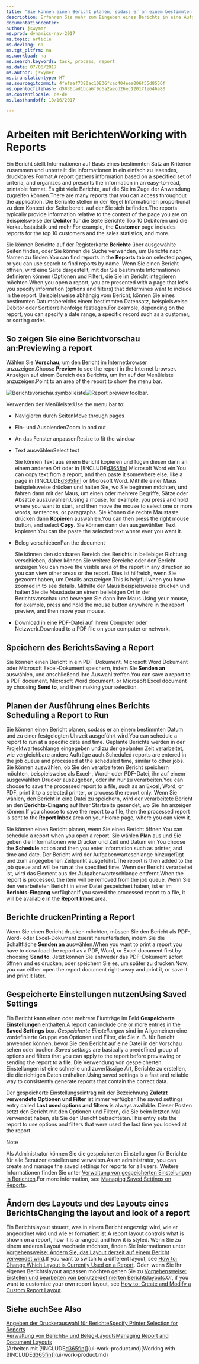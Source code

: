 ```yaml
---
title: "Sie können einen Bericht planen, sodass er an einem bestimmten Datum und zu einer festgelegten Uhrzeit ausgeführt wird."
description: Erfahren Sie mehr zum Eingeben eines Berichts in eine Aufgabenwarteschlange und das Planen der Verarbeitung an einem bestimmten Datum und Uhrzeit.
documentationcenter: 
author: jswymer
ms.prod: dynamics-nav-2017
ms.topic: article
ms.devlang: na
ms.tgt_pltfrm: na
ms.workload: na
ms.search.keywords: task, process, report
ms.date: 07/06/2017
ms.author: jswymer
ms.translationtype: HT
ms.sourcegitcommit: 4fefaef7380ac10836fcac404eea006f55d8556f
ms.openlocfilehash: d5036cad1bca6f9c6a2aecd26ec120171e646a80
ms.contentlocale: de-de
ms.lasthandoff: 10/16/2017

---
```

# <a name="working-with-reports"></a><span data-ttu-id="be686-103">Arbeiten mit Berichten</span><span class="sxs-lookup"><span data-stu-id="be686-103">Working with Reports</span></span>
<span data-ttu-id="be686-104">Ein Bericht stellt Informationen auf Basis eines bestimmten Satz an Kriterien zusammen und unterteilt die Informationen in ein einfach zu lesendes, druckbares Format.</span><span class="sxs-lookup"><span data-stu-id="be686-104">A report gathers information based on a specified set of criteria, and organizes and presents the information in an easy-to-read, printable format.</span></span> <span data-ttu-id="be686-105">Es gibt viele Berichte, auf die Sie im Zuge der Anwendung zugreifen können.</span><span class="sxs-lookup"><span data-stu-id="be686-105">There are many reports that you can access throughout the application.</span></span> <span data-ttu-id="be686-106">Die Berichte stellen in der Regel Informationen proportional zu dem Kontext der Seite bereit, auf der Sie sich befinden.</span><span class="sxs-lookup"><span data-stu-id="be686-106">The reports typically provide information relative to the context of the page you are on.</span></span> <span data-ttu-id="be686-107">Beispielsweise der **Debitor** für die Seite Berichte Top 10 Debitoren und die Verkaufsstatistik und mehr.</span><span class="sxs-lookup"><span data-stu-id="be686-107">For example, the **Customer** page includes reports for the top 10 customers and the sales statistics, and more.</span></span>

<span data-ttu-id="be686-108">Sie können Berichte auf der Registerkarte **Berichte** über ausgewählte Seiten finden, oder Sie können die Suche verwenden, um Berichte nach Namen zu finden.</span><span class="sxs-lookup"><span data-stu-id="be686-108">You can find reports in the **Reports** tab on selected pages, or you can use search to find reports by name.</span></span> <span data-ttu-id="be686-109">Wenn Sie einen Bericht öffnen, wird eine Seite dargestellt, mit der Sie bestimmte Informationen definieren können (Optionen und Filter), die Sie im Bericht integrieren möchten.</span><span class="sxs-lookup"><span data-stu-id="be686-109">When you open a report, you are presented with a page that let's you specify information (options and filters) that determines want to include in the report.</span></span> <span data-ttu-id="be686-110">Beispielsweise abhängig vom Bericht, können Sie eines bestimmten Datumsbereichs einem bestimmten Datensatz, beispielsweise Debitor oder Sortierreihenfolge festlegen.</span><span class="sxs-lookup"><span data-stu-id="be686-110">For example, depending on the report, you can specify a date range, a specific record such as a customer, or sorting order.</span></span>

## <a name="previewing-a-report"></a><span data-ttu-id="be686-111">So zeigen Sie eine Berichtvorschau an:</span><span class="sxs-lookup"><span data-stu-id="be686-111">Previewing a report</span></span>
<span data-ttu-id="be686-112">Wählen Sie **Vorschau**, um den Bericht im Internetbrowser anzuzeigen.</span><span class="sxs-lookup"><span data-stu-id="be686-112">Choose **Preview** to see the report in the Internet browser.</span></span> <span data-ttu-id="be686-113">Anzeigen auf einem Bereich des Berichts, um ihn auf der Menüleiste anzuzeigen.</span><span class="sxs-lookup"><span data-stu-id="be686-113">Point to an area of the report to show the menu bar.</span></span>  

<span data-ttu-id="be686-114">![Berichtsvorschausymbolleiste](media/report_viewer.png "Berichtsvorschausymbolleiste")</span><span class="sxs-lookup"><span data-stu-id="be686-114">![Report preview toolbar](media/report_viewer.png "Report preview toolbar").</span></span>

<span data-ttu-id="be686-115">Verwenden der Menüleiste:</span><span class="sxs-lookup"><span data-stu-id="be686-115">Use the menu bar to:</span></span>

-   <span data-ttu-id="be686-116">Navigieren durch Seiten</span><span class="sxs-lookup"><span data-stu-id="be686-116">Move through pages</span></span>
-   <span data-ttu-id="be686-117">Ein- und Ausblenden</span><span class="sxs-lookup"><span data-stu-id="be686-117">Zoom in and out</span></span>
-   <span data-ttu-id="be686-118">An das Fenster anpassen</span><span class="sxs-lookup"><span data-stu-id="be686-118">Resize to fit the window</span></span>
-   <span data-ttu-id="be686-119">Text auswählen</span><span class="sxs-lookup"><span data-stu-id="be686-119">Select text</span></span>

    <span data-ttu-id="be686-120">Sie können Text aus einem Bericht kopieren und fügen diesen dann an einem anderen Ort oder in [!INCLUDE[d365fin](includes/d365fin_md.md)] Microsoft Word ein.</span><span class="sxs-lookup"><span data-stu-id="be686-120">You can copy text from a report, and then paste it somewhere else, like a page in [!INCLUDE[d365fin](includes/d365fin_md.md)] or Microsoft Word.</span></span>  <span data-ttu-id="be686-121">Mithilfe einer Maus beispielsweise drücken und halten Sie, wo Sie beginnen möchten, und fahren dann mit der Maus, um einen oder mehrere Begriffe, Sätze oder Absätze auszuwählen.</span><span class="sxs-lookup"><span data-stu-id="be686-121">Using a mouse, for example, you press and hold where you want to start, and then move the mouse to select one or more words, sentences, or paragraphs.</span></span> <span data-ttu-id="be686-122">Sie können die rechte Maustaste drücken dann **Kopieren** auswählen.</span><span class="sxs-lookup"><span data-stu-id="be686-122">You can then press the right mouse button, and select **Copy**.</span></span> <span data-ttu-id="be686-123">Sie können dann den ausgewählten Text kopieren.</span><span class="sxs-lookup"><span data-stu-id="be686-123">You can the paste the selected text where ever you want it.</span></span>
-   <span data-ttu-id="be686-124">Beleg verschieben</span><span class="sxs-lookup"><span data-stu-id="be686-124">Pan the document</span></span>

    <span data-ttu-id="be686-125">Sie können den sichtbaren Bereich des Berichts in beliebiger Richtung verschieben, daher können Sie weitere Bereiche oder den Bericht anzeigen.</span><span class="sxs-lookup"><span data-stu-id="be686-125">You can move the visible area of the report in any direction so you can view other areas or the report.</span></span> <span data-ttu-id="be686-126">Dies ist hilfreich, wenn Sie gezoomt haben, um Details anzuzeigen.</span><span class="sxs-lookup"><span data-stu-id="be686-126">This is helpful when you have zoomed in to see details.</span></span>  <span data-ttu-id="be686-127">Mithilfe der Maus beispielsweise drücken und halten Sie die Maustaste an einem beliebigen Ort in der  Berichtsvorschau und bewegen Sie dann Ihre Maus.</span><span class="sxs-lookup"><span data-stu-id="be686-127">Using your mouse, for example, press and hold the mouse button anywhere in the report preview, and then move your mouse.</span></span>

-   <span data-ttu-id="be686-128">Download in eine PDF-Datei auf Ihrem Computer oder Netzwerk.</span><span class="sxs-lookup"><span data-stu-id="be686-128">Download to a PDF file on your computer or network.</span></span>


## <a name="saving-a-report"></a><span data-ttu-id="be686-129">Speichern des Berichts</span><span class="sxs-lookup"><span data-stu-id="be686-129">Saving a Report</span></span>
<span data-ttu-id="be686-130">Sie können einen Bericht in ein PDF-Dokument, Microsoft Word Dokument oder Microsoft Excel-Dokument speichern, indem Sie **Senden an** auswählen, und anschließend Ihre Auswahl treffen.</span><span class="sxs-lookup"><span data-stu-id="be686-130">You can save a report to a PDF document, Microsoft Word document, or Microsoft Excel document by choosing **Send to**, and then making your selection.</span></span> 

## <span data-ttu-id="be686-131"><a name="ScheduleReport"></a>Planen der Ausführung eines Berichts</span><span class="sxs-lookup"><span data-stu-id="be686-131"><a name="ScheduleReport"></a> Scheduling a Report to Run</span></span>
<span data-ttu-id="be686-132">Sie können einen Bericht planen, sodass er an einem bestimmten Datum und zu einer festgelegten Uhrzeit ausgeführt wird.</span><span class="sxs-lookup"><span data-stu-id="be686-132">You can schedule a report to run at a specific date and time.</span></span> <span data-ttu-id="be686-133">Geplante Berichte werden in der Projektwarteschlange eingegeben und zu der geplanten Zeit verarbeitet, wie vergleichbare andere Aufträge auch.</span><span class="sxs-lookup"><span data-stu-id="be686-133">Scheduled reports are entered in the job queue and processed at the scheduled time, similar to other jobs.</span></span> <span data-ttu-id="be686-134">Sie können auswählen, ob Sie den verarbeiteten Bericht speichern möchten, beispielsweise als Excel-, Word- oder PDF-Datei, ihn auf einem ausgewählten Drucker auszugeben, oder ihn nur zu verarbeiten.</span><span class="sxs-lookup"><span data-stu-id="be686-134">You can choose to save the processed report to a file, such as an Excel, Word, or PDF, print it to a selected printer, or process the report only.</span></span> <span data-ttu-id="be686-135">Wenn Sie wählen, den Bericht in eine Datei zu speichern, wird der verarbeitete Bericht an den **Berichts-Eingang** auf Ihrer Startseite gesendet, wo Sie ihn anzeigen können.</span><span class="sxs-lookup"><span data-stu-id="be686-135">If you choose to save the report to a file, then the processed report is sent to the **Report Inbox** area on your Home page, where you can view it.</span></span>

<span data-ttu-id="be686-136">Sie können einen Bericht planen, wenn Sie einen Bericht öffnen.</span><span class="sxs-lookup"><span data-stu-id="be686-136">You can schedule a report when you open a report.</span></span> <span data-ttu-id="be686-137">Sie wählen **Plan** aus und Sie geben die Informationen wie Drucker und Zeit und Datum ein.</span><span class="sxs-lookup"><span data-stu-id="be686-137">You choose the **Schedule** action and then you enter information such as printer, and time and date.</span></span> <span data-ttu-id="be686-138">Der Bericht wird der Aufgabenwarteschlange hinzugefügt und zum angegebenen Zeitpunkt ausgeführt.</span><span class="sxs-lookup"><span data-stu-id="be686-138">The report is then added to the job queue and will be run at the specified time.</span></span> <span data-ttu-id="be686-139">Wenn der Bericht verarbeitet ist, wird das Element aus der Aufgabenwarteschlange entfernt.</span><span class="sxs-lookup"><span data-stu-id="be686-139">When the report is processed, the item will be removed from the job queue.</span></span> <span data-ttu-id="be686-140">Wenn Sie den verarbeiteten Bericht in einer Datei gespeichert haben, ist er im **Berichts-Eingang** verfügbar.</span><span class="sxs-lookup"><span data-stu-id="be686-140">If you saved the processed report to a file, it will be available in the **Report Inbox** area.</span></span>

## <span data-ttu-id="be686-141"><a name="PrintReport"></a>Berichte drucken</span><span class="sxs-lookup"><span data-stu-id="be686-141"><a name="PrintReport"></a>Printing a Report</span></span>
<span data-ttu-id="be686-142">Wenn Sie einen Bericht drucken möchten, müssen Sie den Bericht als PDF-, Word- oder Excel-Dokument zuerst herunterladen, indem Sie die Schaltfläche **Senden an** auswählen.</span><span class="sxs-lookup"><span data-stu-id="be686-142">When you want to print a report you have to download the report as a PDF, Word, or Excel document first by choosing **Send to**.</span></span> <span data-ttu-id="be686-143">Jetzt können Sie entweder das PDF-Dokument sofort öffnen und es drucken, oder speichern Sie es, um später zu drucken.</span><span class="sxs-lookup"><span data-stu-id="be686-143">Now, you can either open the report document right-away and print it, or save it and print it later.</span></span>

## <a name="using-saved-settings"></a><span data-ttu-id="be686-144">Gespeicherte Einstellungen nutzen</span><span class="sxs-lookup"><span data-stu-id="be686-144">Using Saved Settings</span></span>
<span data-ttu-id="be686-145">Ein Bericht kann einen oder mehrere Eiunträge im Feld **Gespeicherte Einstellungen** enthalten.</span><span class="sxs-lookup"><span data-stu-id="be686-145">A report can include one or more entries in the **Saved Settings** box.</span></span> <span data-ttu-id="be686-146">*Gespeicherte Einstellungen* sind im Allgemeinen eine vordefinierte Gruppe von Optionen und Filter, die Sie z. B. für Bericht anwenden können, bevor Sie den Bericht auf eine Datei in der Vorschau sehen oder buchen.</span><span class="sxs-lookup"><span data-stu-id="be686-146">*Saved settings* are basically a predefined group of options and filters that you can apply to the report before previewing or sending the report to a file.</span></span> <span data-ttu-id="be686-147">Die Verwendung von gespeicherten Einstellungen ist eine schnelle und zuverlässige Art, Berichte zu erstellen, die die richtigen Daten enthalten.</span><span class="sxs-lookup"><span data-stu-id="be686-147">Using saved settings is a fast and reliable way to consistently generate reports that contain the correct data.</span></span>

<span data-ttu-id="be686-148">Der gespeicherte Einstellungseintrag mit der Bezeichnung **Zuletzt verwendete Optionen und Filter** ist immer verfügbar.</span><span class="sxs-lookup"><span data-stu-id="be686-148">The saved settings entry called **Last used options and filters** is always available.</span></span> <span data-ttu-id="be686-149">Dieser Posten setzt den Bericht mit den Optionen und Filtern, die Sie beim letzten Mal verwendet haben, als Sie den Bericht betrachteten.</span><span class="sxs-lookup"><span data-stu-id="be686-149">This entry sets the report to use options and filters that were used the last time you looked at the report.</span></span>

>[!NOTE]
><span data-ttu-id="be686-150">Als Administrator können Sie die gespeicherten Einstellungen für Berichte für alle Benutzer erstellen und verwalten.</span><span class="sxs-lookup"><span data-stu-id="be686-150">As an administrator, you can create and manage the saved settings for reports for all users.</span></span> <span data-ttu-id="be686-151">Weitere Informationen finden Sie unter [Verwaltung von gespeicherten Einstellungen in Berichten](reports-saving-reusing-settings.md).</span><span class="sxs-lookup"><span data-stu-id="be686-151">For more information, see [Managing Saved Settings on Reports](reports-saving-reusing-settings.md).</span></span>

## <a name="changing-the-layout-and-look-of-a-report"></a><span data-ttu-id="be686-152">Ändern des Layouts und des Layouts eines Berichts</span><span class="sxs-lookup"><span data-stu-id="be686-152">Changing the layout and look of a report</span></span>
<span data-ttu-id="be686-153">Ein Berichtslayout steuert, was in einem Bericht angezeigt wird, wie er angeordnet wird und wie er formatiert ist.</span><span class="sxs-lookup"><span data-stu-id="be686-153">A report layout controls what is shown on a report, how it is arranged, and how it is styled.</span></span> <span data-ttu-id="be686-154">Wenn Sie zu einem anderen Layout wechseln möchten, finden Sie Informationen unter [Vorgehensweise: Ändern Sie, das Layout derzeit auf einem Bericht verwendet wird](ui-how-change-layout-currently-used-report.md).</span><span class="sxs-lookup"><span data-stu-id="be686-154">If you want to switch to a different layout, see [How to: Change Which Layout is Currently Used on a Report](ui-how-change-layout-currently-used-report.md).</span></span> <span data-ttu-id="be686-155">Oder, wenn Sie Ihr eigenes Berichtslayout anpassen möchten gehen Sie zu [Vorgehensweise: Erstellen und bearbeiten von benutzerdefinierten Berichtslayouts](ui-how-create-custom-report-layout.md).</span><span class="sxs-lookup"><span data-stu-id="be686-155">Or, if you want to customize your own report layout, see [How to: Create and Modify a Custom Report Layout](ui-how-create-custom-report-layout.md).</span></span>

## <a name="see-also"></a><span data-ttu-id="be686-156">Siehe auch</span><span class="sxs-lookup"><span data-stu-id="be686-156">See Also</span></span>
[<span data-ttu-id="be686-157">Angeben der Druckerauswahl für Berichte</span><span class="sxs-lookup"><span data-stu-id="be686-157">Specify Printer Selection for Reports</span></span>](ui-specify-printer-selection-reports.md)  
[<span data-ttu-id="be686-158">Verwaltung von Berichts- und Beleg-Layouts</span><span class="sxs-lookup"><span data-stu-id="be686-158">Managing Report and Document Layouts</span></span>](ui-manage-report-layouts.md)  
<span data-ttu-id="be686-159">[Arbeiten mit [!INCLUDE[d365fin](includes/d365fin_md.md)]](ui-work-product.md)</span><span class="sxs-lookup"><span data-stu-id="be686-159">[Working with [!INCLUDE[d365fin](includes/d365fin_md.md)]](ui-work-product.md)</span></span>

